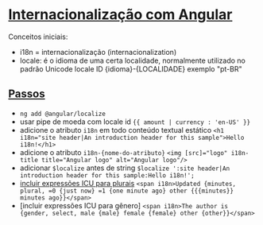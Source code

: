 # [Internacionalização com Angular](https://angular.io/guide/i18n-overview)

Conceitos iniciais:

- i18n = internacionalização (internacionalization)
- locale: é o idioma de uma certa localidade, normalmente utilizado no padrão Unicode locale ID {idioma}-{LOCALIDADE} exemplo "pt-BR"

## [Passos](https://angular.io/guide/i18n-common-overview)

- `ng add @angular/localize`
- usar pipe de moeda com locale id `{{ amount | currency : 'en-US' }}`
- adicione o atributo `i18n` em todo conteúdo textual estático `<h1 i18n="site header|An introduction header for this sample">Hello i18n!</h1>`
- adicione o atributo `i18n-{nome-do-atributo}` `<img [src]="logo" i18n-title title="Angular logo" alt="Angular logo"/>`
- adicionar `$localize` antes de string `$localize ':site header|An introduction header for this sample:Hello i18n!';`
- [incluir expressões ICU para plurais](https://angular.io/guide/i18n-common-prepare#mark-plurals) `<span i18n>Updated {minutes, plural, =0 {just now} =1 {one minute ago} other {{{minutes}} minutes ago}}</span>`
- [incluir expressões ICU para gênero] `<span i18n>The author is {gender, select, male {male} female {female} other {other}}</span>`
